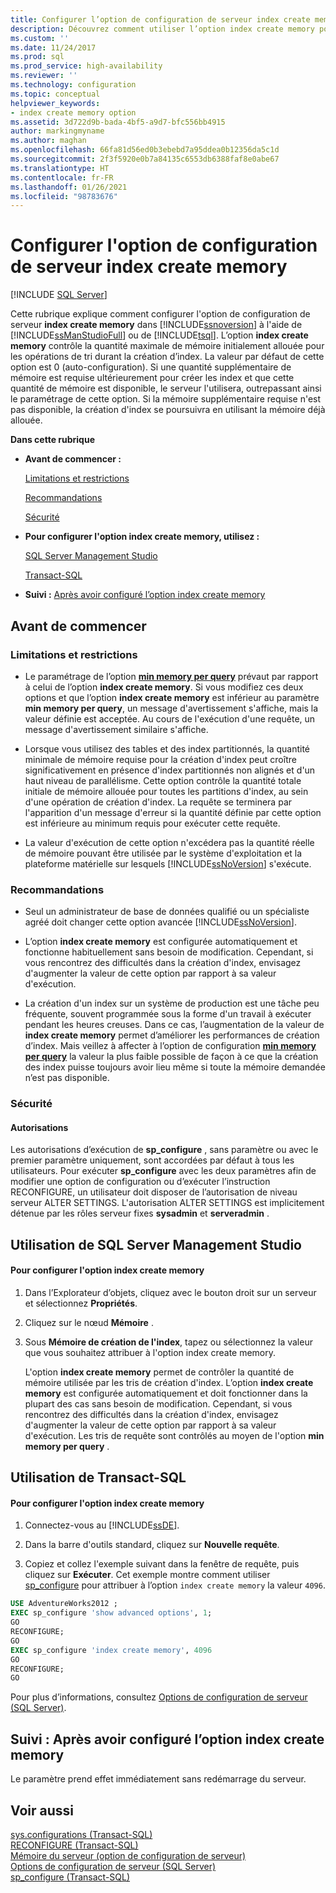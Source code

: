 ```yaml
---
title: Configurer l’option de configuration de serveur index create memory | Microsoft Docs
description: Découvrez comment utiliser l’option index create memory pour définir la quantité maximale de mémoire initialement allouée par SQL Server pour les opérations de tri lors de la création d’index.
ms.custom: ''
ms.date: 11/24/2017
ms.prod: sql
ms.prod_service: high-availability
ms.reviewer: ''
ms.technology: configuration
ms.topic: conceptual
helpviewer_keywords:
- index create memory option
ms.assetid: 3d722d9b-bada-4bf5-a9d7-bfc556bb4915
author: markingmyname
ms.author: maghan
ms.openlocfilehash: 66fa81d56ed0b3ebebd7a95ddea0b12356da5c1d
ms.sourcegitcommit: 2f3f5920e0b7a84135c6553db6388faf8e0abe67
ms.translationtype: HT
ms.contentlocale: fr-FR
ms.lasthandoff: 01/26/2021
ms.locfileid: "98783676"
---
```

# <a name="configure-the-index-create-memory-server-configuration-option"></a>Configurer l'option de configuration de serveur index create memory
 [!INCLUDE [SQL Server](../../includes/applies-to-version/sqlserver.md)]

  Cette rubrique explique comment configurer l'option de configuration de serveur **index create memory** dans [!INCLUDE[ssnoversion](../../includes/ssnoversion-md.md)] à l'aide de [!INCLUDE[ssManStudioFull](../../includes/ssmanstudiofull-md.md)] ou de [!INCLUDE[tsql](../../includes/tsql-md.md)]. L’option **index create memory** contrôle la quantité maximale de mémoire initialement allouée pour les opérations de tri durant la création d’index. La valeur par défaut de cette option est 0 (auto-configuration). Si une quantité supplémentaire de mémoire est requise ultérieurement pour créer les index et que cette quantité de mémoire est disponible, le serveur l'utilisera, outrepassant ainsi le paramétrage de cette option. Si la mémoire supplémentaire requise n'est pas disponible, la création d'index se poursuivra en utilisant la mémoire déjà allouée.  
  
 **Dans cette rubrique**  
  
-   **Avant de commencer :**  
  
     [Limitations et restrictions](#Restrictions)  
  
     [Recommandations](#Recommendations)  
  
     [Sécurité](#Security)  
  
-   **Pour configurer l'option index create memory, utilisez :**  
  
     [SQL Server Management Studio](#SSMSProcedure)  
  
     [Transact-SQL](#TsqlProcedure)  
  
-   **Suivi :**  [Après avoir configuré l’option index create memory](#FollowUp)  
  
##  <a name="before-you-begin"></a><a name="BeforeYouBegin"></a> Avant de commencer  
  
###  <a name="limitations-and-restrictions"></a><a name="Restrictions"></a> Limitations et restrictions  
  
-   Le paramétrage de l’option **[min memory per query](../../database-engine/configure-windows/configure-the-min-memory-per-query-server-configuration-option.md)** prévaut par rapport à celui de l’option **index create memory**. Si vous modifiez ces deux options et que l’option **index create memory** est inférieur au paramètre **min memory per query**, un message d'avertissement s'affiche, mais la valeur définie est acceptée. Au cours de l'exécution d'une requête, un message d'avertissement similaire s'affiche.  
  
-   Lorsque vous utilisez des tables et des index partitionnés, la quantité minimale de mémoire requise pour la création d'index peut croître significativement en présence d'index partitionnés non alignés et d'un haut niveau de parallélisme. Cette option contrôle la quantité totale initiale de mémoire allouée pour toutes les partitions d'index, au sein d'une opération de création d'index. La requête se terminera par l'apparition d'un message d'erreur si la quantité définie par cette option est inférieure au minimum requis pour exécuter cette requête.  
  
-   La valeur d'exécution de cette option n'excédera pas la quantité réelle de mémoire pouvant être utilisée par le système d'exploitation et la plateforme matérielle sur lesquels [!INCLUDE[ssNoVersion](../../includes/ssnoversion-md.md)] s'exécute.  
  
###  <a name="recommendations"></a><a name="Recommendations"></a> Recommandations  
  
-   Seul un administrateur de base de données qualifié ou un spécialiste agréé doit changer cette option avancée [!INCLUDE[ssNoVersion](../../includes/ssnoversion-md.md)].  
  
-   L’option **index create memory** est configurée automatiquement et fonctionne habituellement sans besoin de modification. Cependant, si vous rencontrez des difficultés dans la création d'index, envisagez d'augmenter la valeur de cette option par rapport à sa valeur d'exécution.  

-   La création d'un index sur un système de production est une tâche peu fréquente, souvent programmée sous la forme d'un travail à exécuter pendant les heures creuses. Dans ce cas, l’augmentation de la valeur de **index create memory** permet d’améliorer les performances de création d’index. Mais veillez à affecter à l’option de configuration **[min memory per query](../../database-engine/configure-windows/configure-the-min-memory-per-query-server-configuration-option.md)** la valeur la plus faible possible de façon à ce que la création des index puisse toujours avoir lieu même si toute la mémoire demandée n’est pas disponible.
  
###  <a name="security"></a><a name="Security"></a> Sécurité  
  
####  <a name="permissions"></a><a name="Permissions"></a> Autorisations  
 Les autorisations d’exécution de **sp_configure** , sans paramètre ou avec le premier paramètre uniquement, sont accordées par défaut à tous les utilisateurs. Pour exécuter **sp_configure** avec les deux paramètres afin de modifier une option de configuration ou d’exécuter l’instruction RECONFIGURE, un utilisateur doit disposer de l’autorisation de niveau serveur ALTER SETTINGS. L'autorisation ALTER SETTINGS est implicitement détenue par les rôles serveur fixes **sysadmin** et **serveradmin** .  
  
##  <a name="using-sql-server-management-studio"></a><a name="SSMSProcedure"></a> Utilisation de SQL Server Management Studio  
  
#### <a name="to-configure-the-index-create-memory-option"></a>Pour configurer l'option index create memory  
  
1.  Dans l’Explorateur d’objets, cliquez avec le bouton droit sur un serveur et sélectionnez **Propriétés**.  
  
2.  Cliquez sur le nœud **Mémoire** .  
  
3.  Sous **Mémoire de création de l'index**, tapez ou sélectionnez la valeur que vous souhaitez attribuer à l'option index create memory.  
  
     L'option **index create memory** permet de contrôler la quantité de mémoire utilisée par les tris de création d'index. L’option **index create memory** est configurée automatiquement et doit fonctionner dans la plupart des cas sans besoin de modification. Cependant, si vous rencontrez des difficultés dans la création d'index, envisagez d'augmenter la valeur de cette option par rapport à sa valeur d'exécution. Les tris de requête sont contrôlés au moyen de l'option **min memory per query** .  
  
##  <a name="using-transact-sql"></a><a name="TsqlProcedure"></a> Utilisation de Transact-SQL  
  
#### <a name="to-configure-the-index-create-memory-option"></a>Pour configurer l'option index create memory  
  
1.  Connectez-vous au [!INCLUDE[ssDE](../../includes/ssde-md.md)].  
  
2.  Dans la barre d'outils standard, cliquez sur **Nouvelle requête**.  
  
3.  Copiez et collez l'exemple suivant dans la fenêtre de requête, puis cliquez sur **Exécuter**. Cet exemple montre comment utiliser [sp_configure](../../relational-databases/system-stored-procedures/sp-configure-transact-sql.md) pour attribuer à l’option `index create memory` la valeur `4096`.  
  
```sql  
USE AdventureWorks2012 ;  
EXEC sp_configure 'show advanced options', 1;  
GO  
RECONFIGURE;  
GO  
EXEC sp_configure 'index create memory', 4096  
GO  
RECONFIGURE;  
GO  
```  
  
 Pour plus d’informations, consultez [Options de configuration de serveur &#40;SQL Server&#41;](../../database-engine/configure-windows/server-configuration-options-sql-server.md).  
  
##  <a name="follow-up-after-you-configure-the-index-create-memory-option"></a><a name="FollowUp"></a> Suivi : Après avoir configuré l’option index create memory  
 Le paramètre prend effet immédiatement sans redémarrage du serveur.  
  
## <a name="see-also"></a>Voir aussi  
 [sys.configurations &#40;Transact-SQL&#41;](../../relational-databases/system-catalog-views/sys-configurations-transact-sql.md)   
 [RECONFIGURE &#40;Transact-SQL&#41;](../../t-sql/language-elements/reconfigure-transact-sql.md)   
 [Mémoire du serveur (option de configuration de serveur)](../../database-engine/configure-windows/server-memory-server-configuration-options.md)   
 [Options de configuration de serveur &#40;SQL Server&#41;](../../database-engine/configure-windows/server-configuration-options-sql-server.md)   
 [sp_configure &#40;Transact-SQL&#41;](../../relational-databases/system-stored-procedures/sp-configure-transact-sql.md)  
  
  
